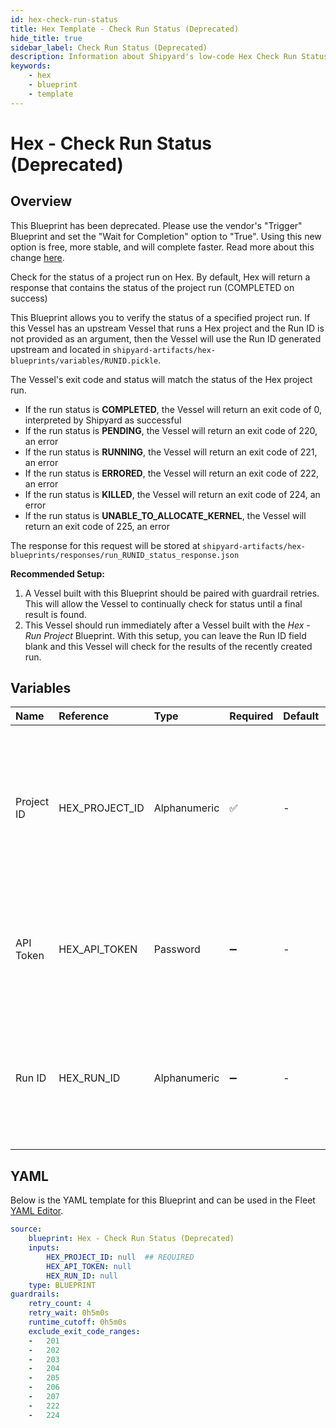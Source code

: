 ```yaml
---
id: hex-check-run-status
title: Hex Template - Check Run Status (Deprecated)
hide_title: true
sidebar_label: Check Run Status (Deprecated)
description: Information about Shipyard's low-code Hex Check Run Status (Deprecated) blueprint. Checks the status of either the latest run or a provided run of a project 
keywords:
    - hex
    - blueprint
    - template
---
```


# Hex - Check Run Status (Deprecated)

## Overview
This Blueprint has been deprecated. Please use the vendor's "Trigger" Blueprint and set the "Wait for Completion" option to "True". Using this new option is free, more stable, and will complete faster. Read more about this change [here](https://www.shipyardapp.com/blog/orchestrate-data-tools-free).

Check for the status of a project run on Hex. By default, Hex will return a response that contains the status of the project run (COMPLETED on success)

This Blueprint allows you to verify the status of a specified project run. If this Vessel has an upstream Vessel that runs a Hex project and the Run ID is not provided as an argument, then the Vessel will use the Run ID generated upstream and located in `shipyard-artifacts/hex-blueprints/variables/RUNID.pickle`.


The Vessel's exit code and status will match the status of the Hex project run. 

- If the run status is **COMPLETED**, the Vessel will return an exit code of 0, interpreted by Shipyard as successful
- If the run status is **PENDING**, the Vessel will return an exit code of 220, an error
- If the run status is **RUNNING**, the Vessel will return an exit code of 221, an error
- If the run status is **ERRORED**, the Vessel will return an exit code of 222, an error
- If the run status is **KILLED**, the Vessel will return an exit code of 224, an error
- If the run status is **UNABLE_TO_ALLOCATE_KERNEL**, the Vessel will return an exit code of 225, an error

The response for this request will be stored at `shipyard-artifacts/hex-blueprints/responses/run_RUNID_status_response.json`

**Recommended Setup:**

1. A Vessel built with this Blueprint should be paired with guardrail retries. This will allow the Vessel to continually check for status until a final result is found.
2. This Vessel should run immediately after a Vessel built with the _Hex - Run Project_ Blueprint. With this setup, you can leave the Run ID field blank and this Vessel will check for the results of the recently created run.

## Variables

| Name | Reference | Type | Required | Default | Options | Description |
|:-----|:----------|:-----|:---------|:--------|:--------|:------------|
| Project ID | HEX_PROJECT_ID  | Alphanumeric |:white_check_mark: | - | - | The Project Id can be acquired from the project URL itself or from within the project's variables section. See authorization page for more. |
| API Token | HEX_API_TOKEN  | Password |:heavy_minus_sign: | - | - | The API token is generated by Hex for a set amount of time. See authorization page for more |
| Run ID | HEX_RUN_ID  | Alphanumeric |:heavy_minus_sign: | - | - | The run id is associated to a refresh of a project and is automatically created when the project refresh is triggered |


## YAML
Below is the YAML template for this Blueprint and can be used in the Fleet [YAML Editor](../../reference/fleets/yaml-editor.md).
```yaml
source:
    blueprint: Hex - Check Run Status (Deprecated)
    inputs:
        HEX_PROJECT_ID: null  ## REQUIRED
        HEX_API_TOKEN: null
        HEX_RUN_ID: null
    type: BLUEPRINT
guardrails:
    retry_count: 4
    retry_wait: 0h5m0s
    runtime_cutoff: 0h5m0s
    exclude_exit_code_ranges:
    -   201
    -   202
    -   203
    -   204
    -   205
    -   206
    -   207
    -   222
    -   224

```
